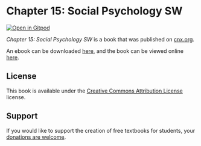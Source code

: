 # Chapter 15: Social Psychology SW

[![Open in Gitpod](https://gitpod.io/button/open-in-gitpod.svg)](https://gitpod.io/from-referrer/)

_Chapter 15: Social Psychology SW_ is a book that was published on [cnx.org](https://cnx.org/).

An ebook can be downloaded [here](https://github.com/cnx-user-books/cnxbook-chapter-15-social-psychology-sw/releases/latest), and the book can be viewed online [here](https://github.com/cnx-user-books/cnxbook-chapter-15-social-psychology-sw/releases/latest).

## License
This book is available under the [Creative Commons Attribution License](./LICENSE) license.

## Support
If you would like to support the creation of free textbooks for students, your [donations are welcome](https://riceconnect.rice.edu/donation/support-openstax-banner).
